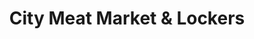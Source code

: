 ---
title: "City Meat Market & Lockers"
url: /brownton/city-meat-market-und-lockers-4th-avenue-north/
shop: Metzgerei
---
